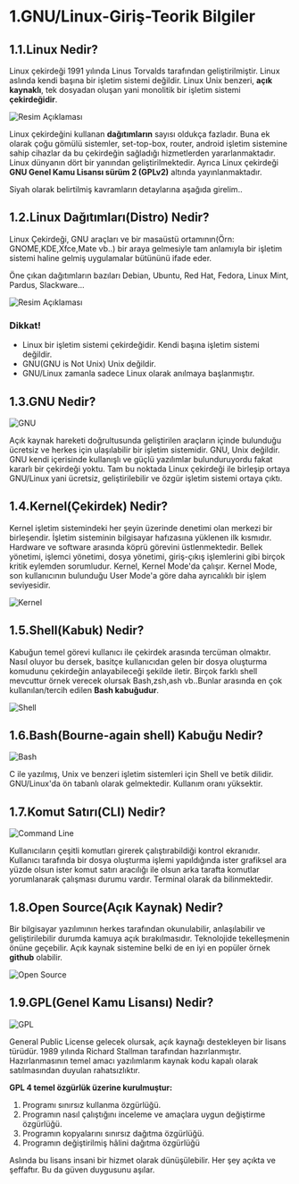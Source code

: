 # 1.GNU/Linux-Giriş-Teorik Bilgiler

## 1.1.Linux Nedir?

Linux çekirdeği 1991 yılında Linus Torvalds tarafından geliştirilmiştir. Linux aslında kendi başına bir işletim sistemi değildir. Linux Unix benzeri, **açık kaynaklı**, tek dosyadan oluşan yani monolitik bir işletim sistemi **çekirdeğidir**. 

![Resim Açıklaması](https://i.hizliresim.com/c7St2r.png)

Linux çekirdeğini kullanan **dağıtımların** sayısı oldukça fazladır. Buna ek olarak çoğu gömülü sistemler, set-top-box, router, android işletim sistemine sahip cihazlar da bu çekirdeğin sağladığı hizmetlerden yararlanmaktadır. Linux dünyanın dört bir yanından geliştirilmektedir. Ayrıca Linux çekirdeği **GNU Genel Kamu Lisansı sürüm 2 (GPLv2)** altında yayınlanmaktadır.

Siyah olarak belirtilmiş kavramların detaylarına aşağıda girelim..

## 1.2.Linux Dağıtımları(Distro) Nedir?

Linux Çekirdeği, GNU araçları ve bir masaüstü ortamının(Örn: GNOME,KDE,Xfce,Mate vb..) bir araya gelmesiyle tam anlamıyla bir işletim sistemi haline gelmiş uygulamalar bütününü ifade eder. 

Öne çıkan dağıtımların bazıları Debian, Ubuntu, Red Hat, Fedora, Linux Mint, Pardus, Slackware...

![Resim Açıklaması](https://media.giphy.com/media/4N5ddOOJJ7gtKTgNac/giphy.gif)

### **Dikkat!**

- Linux bir işletim sistemi çekirdeğidir. Kendi başına işletim sistemi değildir.
- GNU(GNU is Not Unix) Unix değildir.
- GNU/Linux zamanla sadece Linux olarak anılmaya başlanmıştır.

## 1.3.GNU Nedir?

![GNU](https://i.hizliresim.com/0hEr8V.jpg)

Açık kaynak hareketi doğrultusunda geliştirilen araçların içinde bulunduğu ücretsiz ve herkes için ulaşılabilir bir işletim sistemidir. GNU, Unix değildir. GNU kendi içerisinde kullanışlı ve güçlü yazılımlar bulunduruyordu fakat kararlı bir çekirdeği yoktu. Tam bu noktada Linux çekirdeği ile birleşip ortaya GNU/Linux yani ücretsiz, geliştirilebilir ve özgür işletim sistemi ortaya çıktı.

## 1.4.Kernel(Çekirdek) Nedir?

Kernel işletim sistemindeki her şeyin üzerinde denetimi olan merkezi bir birleşendir. İşletim sisteminin bilgisayar hafızasına yüklenen ilk kısmıdır. Hardware ve software arasında köprü görevini üstlenmektedir. Bellek yönetimi, işlemci yönetimi, dosya yönetimi, giriş-çıkış işlemlerini gibi birçok kritik eylemden sorumludur. Kernel, Kernel Mode'da çalışır. Kernel Mode, son kullanıcının bulunduğu User Mode'a göre daha ayrıcalıklı bir işlem seviyesidir.

![Kernel](https://i.hizliresim.com/6pEKo9.png)

## 1.5.Shell(Kabuk) Nedir?

Kabuğun temel görevi kullanıcı ile çekirdek arasında tercüman olmaktır. Nasıl oluyor bu dersek, basitçe kullanıcıdan gelen bir dosya oluşturma komudunu çekirdeğin anlayabileceği şekilde iletir. Birçok farklı shell mevcuttur örnek verecek olursak Bash,zsh,ash vb..Bunlar arasında en çok kullanılan/tercih edilen **Bash kabuğudur**.

![Shell](https://i.hizliresim.com/jLA2pn.jpg)

## 1.6.Bash(Bourne-again shell) Kabuğu Nedir?

![Bash](https://i.hizliresim.com/Cs2vII.jpg)

C ile yazılmış, Unix ve benzeri işletim sistemleri için Shell ve betik dilidir. GNU/Linux'da ön tabanlı olarak gelmektedir. Kullanım oranı yüksektir.

## 1.7.Komut Satırı(CLI) Nedir?

![Command Line](https://i.hizliresim.com/1hNcaI.png)

Kullanıcıların çeşitli komutları girerek çalıştırabildiği kontrol ekranıdır. Kullanıcı tarafında bir dosya oluşturma işlemi yapıldığında ister grafiksel ara yüzde olsun ister komut satırı aracılığı ile olsun arka tarafta komutlar yorumlanarak çalışması durumu vardır. Terminal olarak da bilinmektedir.

## 1.8.Open Source(Açık Kaynak) Nedir?

Bir bilgisayar yazılımının herkes tarafından okunulabilir, anlaşılabilir ve geliştirilebilir durumda kamuya açık bırakılmasıdır. Teknolojide tekelleşmenin önüne geçebilir. Açık kaynak sistemine belki de en iyi en popüler örnek **github** olabilir.

![Open Source](https://media.giphy.com/media/du3J3cXyzhj75IOgvA/giphy.gif)

## 1.9.GPL(Genel Kamu Lisansı) Nedir?

![GPL](https://i.hizliresim.com/vNQfvQ.png)

General Public License gelecek olursak, açık kaynağı destekleyen bir lisans türüdür. 1989 yılında Richard Stallman tarafından hazırlanmıştır. Hazırlanmasının temel amacı yazılımlarım kaynak kodu kapalı olarak satılmasından duyulan rahatsızlıktır. 

**GPL 4 temel özgürlük üzerine kurulmuştur:**
1. Programı sınırsız kullanma özgürlüğü.
2. Programın nasıl çalıştığını inceleme ve amaçlara uygun değiştirme özgürlüğü.
3. Programın kopyalarını sınırsız dağıtma özgürlüğü.
4. Programın değiştirilmiş hâlini dağıtma özgürlüğü

Aslında bu lisans insani bir  hizmet olarak dünüşülebilir. Her şey açıkta ve şeffaftır. Bu da güven duygusunu aşılar.














